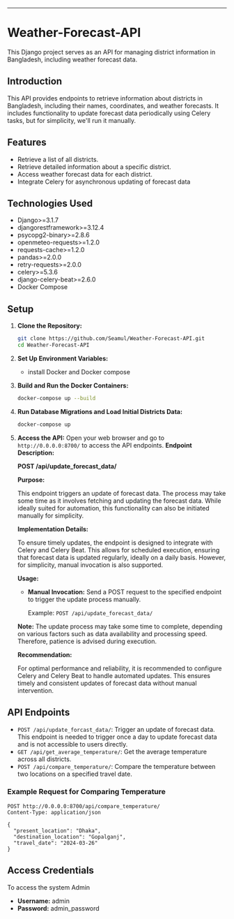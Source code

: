 

---

# Weather-Forecast-API


This Django project serves as an API for managing district information in Bangladesh, including weather forecast data.

## Introduction

This API provides endpoints to retrieve information about districts in Bangladesh, including their names, coordinates, and weather forecasts. It includes functionality to update forecast data periodically using Celery tasks, but for simplicity, we'll run it manually.

## Features

- Retrieve a list of all districts.
- Retrieve detailed information about a specific district.
- Access weather forecast data for each district.
- Integrate Celery for asynchronous updating of forecast data

## Technologies Used

- Django>=3.1.7
- djangorestframework>=3.12.4
- psycopg2-binary>=2.8.6
- openmeteo-requests>=1.2.0
- requests-cache>=1.2.0
- pandas>=2.0.0
- retry-requests>=2.0.0
- celery>=5.3.6
- django-celery-beat>=2.6.0
- Docker Compose
## Setup

1. **Clone the Repository:**
   ```bash
   git clone https://github.com/Seamul/Weather-Forecast-API.git
   cd Weather-Forecast-API

   ```

2. **Set Up Environment Variables:**
   - install Docker and Docker compose


3. **Build and Run the Docker Containers:**
   ```bash
   docker-compose up --build
   ```

4. **Run Database Migrations and Load Initial Districts Data:**
   ```bash
   docker-compose up
   ```


5. **Access the API:**
   Open your web browser and go to `http://0.0.0.0:8700/` to access the API endpoints.
   **Endpoint Description:**

   **POST /api/update_forecast_data/**
   
   **Purpose:**
   
   This endpoint triggers an update of forecast data. The process may take some time as it involves fetching and updating the forecast data. While ideally suited for automation, this functionality can also be initiated manually for simplicity.
   
   **Implementation Details:**
   
   To ensure timely updates, the endpoint is designed to integrate with Celery and Celery Beat. This allows for scheduled execution, ensuring that forecast data is updated regularly, ideally on a daily basis. However, for simplicity, manual invocation is also supported.
   
   **Usage:**
   
   - **Manual Invocation:** Send a POST request to the specified endpoint to trigger the update process manually.
     
     Example: `POST /api/update_forecast_data/`
     
   
   **Note:** The update process may take some time to complete, depending on various factors such as data availability and processing speed. Therefore, patience is advised during execution.
   
   **Recommendation:**
   
   For optimal performance and reliability, it is recommended to configure Celery and Celery Beat to handle automated updates. This ensures timely and consistent updates of forecast data without manual intervention.


  
## API Endpoints


- `POST /api/update_forcast_data/`: Trigger an update of forecast data. This endpoint is needed to trigger once a day to update forecast data and is not accessible to users directly.
- `GET /api/get_average_temperature/`: Get the average temperature across all districts.
- `POST /api/compare_temperature/`: Compare the temperature between two locations on a specified travel date.

### Example Request for Comparing Temperature
```http
POST http://0.0.0.0:8700/api/compare_temperature/
Content-Type: application/json

{
  "present_location": "Dhaka",
  "destination_location": "Gopalganj",
  "travel_date": "2024-03-26"
}
```

## Access Credentials

To access the system Admin

- **Username:** admin
- **Password:** admin_password



